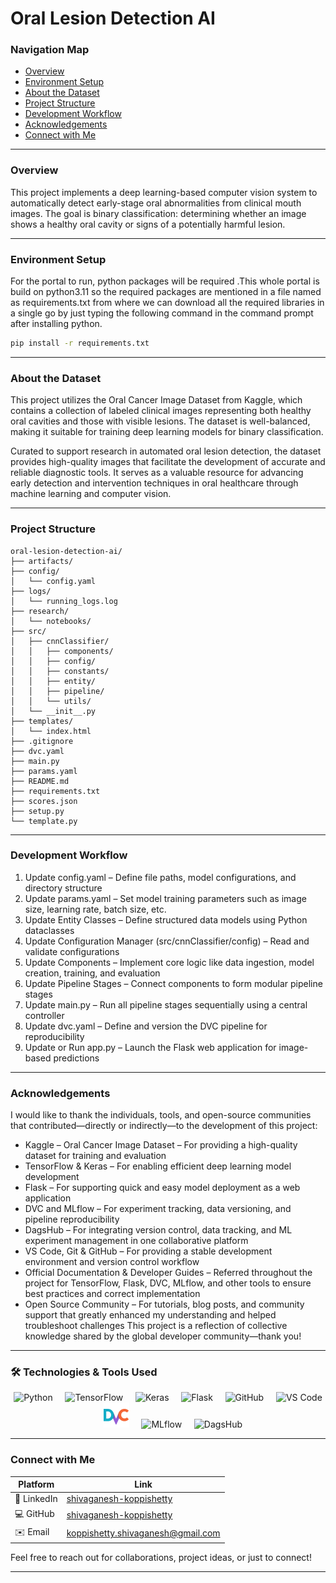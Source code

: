 # Oral Lesion Detection AI

### Navigation Map
- [Overview](#overview)
- [Environment Setup](#environment-setup)
- [About the Dataset](#about-the-dataset)
- [Project Structure](#project-structure)
- [Development Workflow](#development-workflow)
- [Acknowledgements](#acknowledgements)
- [Connect with Me](#connect-with-me)

---

### Overview
This project implements a deep learning-based computer vision system to automatically detect early-stage oral abnormalities from clinical mouth images. The goal is binary classification: determining whether an image shows a healthy oral cavity or signs of a potentially harmful lesion.

---

### Environment Setup
For the portal to run, python packages will be required .This whole portal is build on python3.11 so the required packages are mentioned in a file named as requirements.txt from where we can download all the required libraries in a single go by just typing the following command in the command prompt after installing python.
```bash
pip install -r requirements.txt
```
---

### About the Dataset
This project utilizes the Oral Cancer Image Dataset from Kaggle, which contains a collection of labeled clinical images representing both healthy oral cavities and those with visible lesions. The dataset is well-balanced, making it suitable for training deep learning models for binary classification.

Curated to support research in automated oral lesion detection, the dataset provides high-quality images that facilitate the development of accurate and reliable diagnostic tools. It serves as a valuable resource for advancing early detection and intervention techniques in oral healthcare through machine learning and computer vision.

---

### Project Structure
```text
oral-lesion-detection-ai/
├── artifacts/
├── config/
│   └── config.yaml
├── logs/
│   └── running_logs.log
├── research/
│   └── notebooks/
├── src/
│   ├── cnnClassifier/
│   │   ├── components/
│   │   ├── config/
│   │   ├── constants/
│   │   ├── entity/
│   │   ├── pipeline/
│   │   └── utils/
│   └── __init__.py
├── templates/
│   └── index.html
├── .gitignore
├── dvc.yaml
├── main.py
├── params.yaml
├── README.md
├── requirements.txt
├── scores.json
├── setup.py
└── template.py
```

---

### Development Workflow
1. Update config.yaml – Define file paths, model configurations, and directory structure
2. Update params.yaml – Set model training parameters such as image size, learning rate, batch size, etc.
3. Update Entity Classes – Define structured data models using Python dataclasses
4. Update Configuration Manager (src/cnnClassifier/config) – Read and validate configurations
5. Update Components – Implement core logic like data ingestion, model creation, training, and evaluation
6. Update Pipeline Stages – Connect components to form modular pipeline stages
7. Update main.py – Run all pipeline stages sequentially using a central controller
8. Update dvc.yaml – Define and version the DVC pipeline for reproducibility
9. Update or Run app.py – Launch the Flask web application for image-based predictions

---

### Acknowledgements
I would like to thank the individuals, tools, and open-source communities that contributed—directly or indirectly—to the development of this project:
- Kaggle – Oral Cancer Image Dataset – For providing a high-quality dataset for training and evaluation
- TensorFlow & Keras – For enabling efficient deep learning model development
- Flask – For supporting quick and easy model deployment as a web application
- DVC and MLflow – For experiment tracking, data versioning, and pipeline reproducibility
- DagsHub – For integrating version control, data tracking, and ML experiment management in one collaborative platform
- VS Code, Git & GitHub – For providing a stable development environment and version control workflow
- Official Documentation & Developer Guides – Referred throughout the project for TensorFlow, Flask, DVC, MLflow, and other tools to ensure best practices and correct implementation
- Open Source Community – For tutorials, blog posts, and community support that greatly enhanced my understanding and helped troubleshoot challenges
This project is a reflection of collective knowledge shared by the global developer community—thank you!

---

### 🛠️ Technologies & Tools Used

<p align="center">
  <img src="https://cdn.jsdelivr.net/gh/devicons/devicon/icons/python/python-original.svg" alt="Python" height="40" />
  &nbsp;&nbsp;&nbsp;
  <img src="https://cdn.jsdelivr.net/gh/devicons/devicon/icons/tensorflow/tensorflow-original.svg" alt="TensorFlow" height="40" />
  &nbsp;&nbsp;&nbsp;
  <img src="https://cdn.jsdelivr.net/gh/devicons/devicon/icons/keras/keras-original.svg" alt="Keras" height="40" />
  &nbsp;&nbsp;&nbsp;
  <img src="https://cdn.jsdelivr.net/gh/devicons/devicon/icons/flask/flask-original.svg" alt="Flask" height="40" />
  &nbsp;&nbsp;&nbsp;
  <img src="https://cdn.jsdelivr.net/gh/devicons/devicon/icons/github/github-original.svg" alt="GitHub" height="40" />
  &nbsp;&nbsp;&nbsp;
  <img src="https://cdn.jsdelivr.net/gh/devicons/devicon/icons/vscode/vscode-original.svg" alt="VS Code" height="40" />
  &nbsp;&nbsp;&nbsp;
  <img src="https://raw.githubusercontent.com/iterative/dvc.org/main/static/img/logo.svg" alt="DVC" height="40" />
  &nbsp;&nbsp;&nbsp;
  <img src="https://raw.githubusercontent.com/mlflow/mlflow/master/docs/_static/MLflow-logo-final-black.png" alt="MLflow" height="40" />
  &nbsp;&nbsp;&nbsp;
  <img src="https://raw.githubusercontent.com/Dagshub-Official/brand-assets/main/logo/full-logo-light-text.svg" alt="DagsHub" height="40" />
</p>

---

### Connect with Me

| Platform       | Link                                                                 |
|----------------|----------------------------------------------------------------------|
| 💼 LinkedIn     | [shivaganesh-koppishetty](https://www.linkedin.com/in/shivaganesh-koppishetty/) |
| 💻 GitHub       | [shivaganesh-koppishetty](https://github.com/shivaganesh-koppishetty) |
| ✉️ Email         | koppishetty.shivaganesh@gmail.com                                              |

Feel free to reach out for collaborations, project ideas, or just to connect!

---